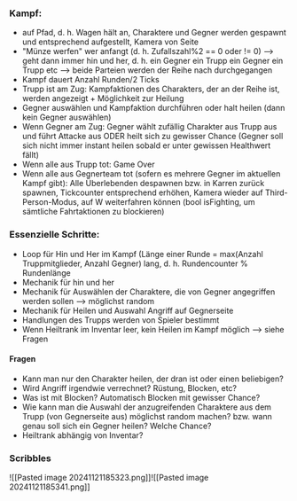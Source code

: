 ### Kampf:
- auf Pfad, d. h. Wagen hält an, Charaktere und Gegner werden gespawnt und entsprechend aufgestellt, Kamera von Seite
- "Münze werfen" wer anfangt (d. h. Zufallszahl%2 == 0 oder != 0) --> geht dann immer hin und her, d. h. ein Gegner ein Trupp ein Gegner ein Trupp etc --> beide Parteien werden der Reihe nach durchgegangen
- Kampf dauert Anzahl Runden/2 Ticks
- Trupp ist am Zug: Kampfaktionen des Charakters, der an der Reihe ist, werden angezeigt + Möglichkeit zur Heilung 
- Gegner auswählen und Kampfaktion durchführen oder halt heilen (dann kein Gegner auswählen)
- Wenn Gegner am Zug: Gegner wählt zufällig Charakter aus Trupp aus und führt Attacke aus ODER heilt sich zu gewisser Chance (Gegner soll sich nicht immer instant heilen sobald er unter gewissen Healthwert fällt)
- Wenn alle aus Trupp tot: Game Over
- Wenn alle aus Gegnerteam tot (sofern es mehrere Gegner im aktuellen Kampf gibt): Alle Überlebenden despawnen bzw. in Karren zurück spawnen, Tickcounter entsprechend erhöhen, Kamera wieder auf Third-Person-Modus, auf W weiterfahren können (bool isFighting, um sämtliche Fahrtaktionen zu blockieren)

### Essenzielle Schritte:
- Loop für Hin und Her im Kampf (Länge einer Runde = max(Anzahl Truppmitglieder, Anzahl Gegner) lang, d. h. Rundencounter % Rundenlänge
- Mechanik für hin und her
- Mechanik für Auswählen der Charaktere, die von Gegner angegriffen werden sollen --> möglichst random
- Mechanik für Heilen und Auswahl Angriff auf Gegnerseite
- Handlungen des Trupps werden von Spieler bestimmt
- Wenn Heiltrank im Inventar leer, kein Heilen im Kampf möglich --> siehe Fragen

#### Fragen
- Kann man nur den Charakter heilen, der dran ist oder einen beliebigen?
- Wird Angriff irgendwie verrechnet? Rüstung, Blocken, etc?
- Was ist mit Blocken? Automatisch Blocken mit gewisser Chance?
- Wie kann man die Auswahl der anzugreifenden Charaktere aus dem Trupp (von Gegnerseite aus) möglichst random machen? bzw. wann genau soll sich ein Gegner heilen? Welche Chance?
- Heiltrank abhängig von Inventar?

### Scribbles

![[Pasted image 20241121185323.png]]![[Pasted image 20241121185341.png]]